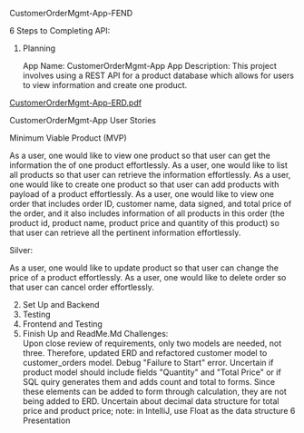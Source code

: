 CustomerOrderMgmt-App-FEND

6 Steps to Completing API:

1. Planning

   App Name:  CustomerOrderMgmt-App
   App Description:  This project involves using a REST API for a product database which allows for users to view information and create one product.
   
   
[CustomerOrderMgmt-App-ERD.pdf](https://github.com/annettem123/CustomerOrderMgmt-App-FEND/files/8496850/CustomerOrderMgmt-App-ERD.pdf)

CustomerOrderMgmt-App User Stories

Minimum Viable Product (MVP)

As a user, one would like to view one product so that user can get the  information the of one product effortlessly.
As a user, one would like to list all products so that user can retrieve the information effortlessly.
As a user, one would like to create one product so that user can add products with payload of a product effortlessly.
As a user, one would like to view one order that includes order ID, customer name,  data signed, and  total price of the order, and it also includes information of all  products in this order (the product id, product name, product price and quantity of this product) so that user can retrieve all the pertinent information effortlessly.

Silver: 

As a user, one would like to update product so that user can change the price of a product effortlessly.
As a user, one would like to delete order so that user can cancel order effortlessly.

2. Set Up and Backend
3. Testing
4. Frontend and Testing
5. Finish Up and ReadMe.Md
   Challenges:  
   Upon close review of requirements, only two models are needed, not three. Therefore, updated ERD and refactored customer model to customer_orders        model.
   Debug "Failure to Start" error.
   Uncertain if product model should include fields "Quantity" and "Total Price" or if SQL quiry generates them and adds count and total to forms. Since    these elements can be added to form through calculation, they are not being added to ERD.
   Uncertain about decimal data structure for total price and product price; note:  in IntelliJ, use Float as the data structure 
6 Presentation
